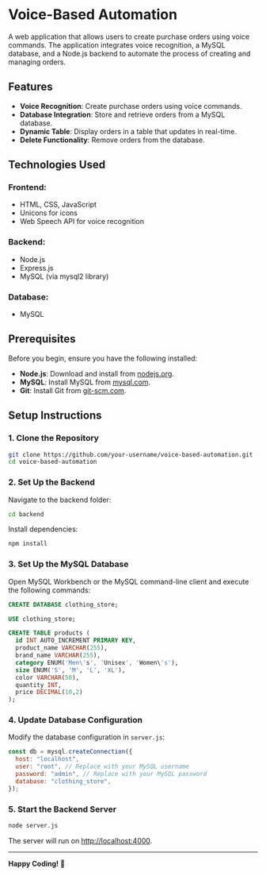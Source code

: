 # Voice-Based Automation

A web application that allows users to create purchase orders using voice commands. The application integrates voice recognition, a MySQL database, and a Node.js backend to automate the process of creating and managing orders.

## Features
- **Voice Recognition**: Create purchase orders using voice commands.
- **Database Integration**: Store and retrieve orders from a MySQL database.
- **Dynamic Table**: Display orders in a table that updates in real-time.
- **Delete Functionality**: Remove orders from the database.

## Technologies Used
### Frontend:
- HTML, CSS, JavaScript
- Unicons for icons
- Web Speech API for voice recognition

### Backend:
- Node.js
- Express.js
- MySQL (via mysql2 library)

### Database:
- MySQL

## Prerequisites
Before you begin, ensure you have the following installed:
- **Node.js**: Download and install from [nodejs.org](https://nodejs.org/).
- **MySQL**: Install MySQL from [mysql.com](https://www.mysql.com/).
- **Git**: Install Git from [git-scm.com](https://git-scm.com/).

## Setup Instructions
### 1. Clone the Repository
```bash
git clone https://github.com/your-username/voice-based-automation.git
cd voice-based-automation
```

### 2. Set Up the Backend
Navigate to the backend folder:
```bash
cd backend
```
Install dependencies:
```bash
npm install
```

### 3. Set Up the MySQL Database
Open MySQL Workbench or the MySQL command-line client and execute the following commands:
```sql
CREATE DATABASE clothing_store;

USE clothing_store;

CREATE TABLE products (
  id INT AUTO_INCREMENT PRIMARY KEY,
  product_name VARCHAR(255),
  brand_name VARCHAR(255),
  category ENUM('Men\'s', 'Unisex', 'Women\'s'),
  size ENUM('S', 'M', 'L', 'XL'),
  color VARCHAR(50),
  quantity INT,
  price DECIMAL(10,2)
);
```

### 4. Update Database Configuration
Modify the database configuration in `server.js`:
```javascript
const db = mysql.createConnection({
  host: "localhost",
  user: "root", // Replace with your MySQL username
  password: "admin", // Replace with your MySQL password
  database: "clothing_store",
});
```

### 5. Start the Backend Server
```bash
node server.js
```
The server will run on [http://localhost:4000](http://localhost:4000).

---
**Happy Coding! 🚀**
